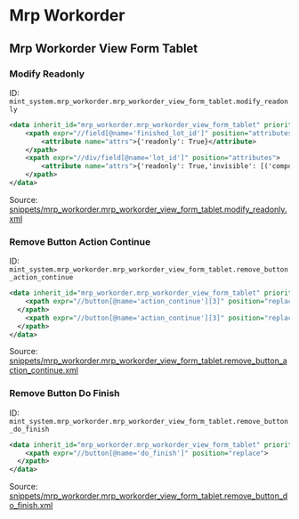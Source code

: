 # Mrp Workorder
## Mrp Workorder View Form Tablet  
### Modify Readonly  
ID: `mint_system.mrp_workorder.mrp_workorder_view_form_tablet.modify_readonly`  
```xml
<data inherit_id="mrp_workorder.mrp_workorder_view_form_tablet" priority="50">
    <xpath expr="//field[@name='finished_lot_id']" position="attributes">
        <attribute name="attrs">{'readonly': True}</attribute>
    </xpath>
    <xpath expr="//div/field[@name='lot_id']" position="attributes">
        <attribute name="attrs">{'readonly': True,'invisible': [('component_tracking', '=', 'none')]}</attribute>
    </xpath>
</data>

```
Source: [snippets/mrp_workorder.mrp_workorder_view_form_tablet.modify_readonly.xml](https://github.com/Mint-System/Odoo-Build/tree/main/snippets/mrp_workorder.mrp_workorder_view_form_tablet.modify_readonly.xml)

### Remove Button Action Continue  
ID: `mint_system.mrp_workorder.mrp_workorder_view_form_tablet.remove_button_action_continue`  
```xml
<data inherit_id="mrp_workorder.mrp_workorder_view_form_tablet" priority="50">
    <xpath expr="//button[@name='action_continue'][3]" position="replace">    
  </xpath>
    <xpath expr="//button[@name='action_continue'][3]" position="replace">    
  </xpath>
</data>

```
Source: [snippets/mrp_workorder.mrp_workorder_view_form_tablet.remove_button_action_continue.xml](https://github.com/Mint-System/Odoo-Build/tree/main/snippets/mrp_workorder.mrp_workorder_view_form_tablet.remove_button_action_continue.xml)

### Remove Button Do Finish  
ID: `mint_system.mrp_workorder.mrp_workorder_view_form_tablet.remove_button_do_finish`  
```xml
<data inherit_id="mrp_workorder.mrp_workorder_view_form_tablet" priority="50">
    <xpath expr="//button[@name='do_finish']" position="replace">    
  </xpath>
</data>

```
Source: [snippets/mrp_workorder.mrp_workorder_view_form_tablet.remove_button_do_finish.xml](https://github.com/Mint-System/Odoo-Build/tree/main/snippets/mrp_workorder.mrp_workorder_view_form_tablet.remove_button_do_finish.xml)

